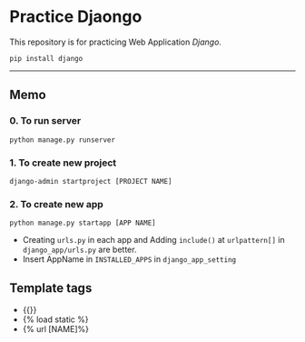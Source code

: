 # Practice Djaongo
This repository is for practicing Web Application *Django*.

`pip install django`

---

## Memo
### 0. To run server
`python manage.py runserver`

### 1. To create new project 
`django-admin startproject [PROJECT NAME]`

### 2. To create new app
`python manage.py startapp [APP NAME]`

- Creating `urls.py` in each app and Adding `include()` at `urlpattern[]` in `django_app/urls.py` are better.
- Insert AppName in `INSTALLED_APPS` in `django_app_setting`

## Template tags
- {{}}
- {% load static %}
- {% url [NAME]%}
